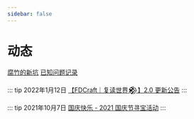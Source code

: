 ```yaml
---
sidebar: false
---
```


# 动态

[腐竹的新坑](/news/holes) [已知问题记录](/news/bugs)

::: tip 2022年1月12日
[【FDCraft｜复读世界𒆙】2.0 更新公告](/news/posts/2022011201)
:::

::: tip 2021年10月7日
[国庆快乐 - 2021 国庆节寻宝活动](/news/posts/2021100701)
:::
